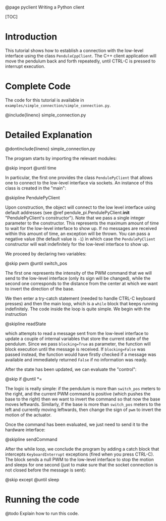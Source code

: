 @page pyclient Writing a Python client

[TOC]


# Introduction

This tutorial shows how to establish a connection with the low-level interface using the class `PenduleCppClient`. The C++ client application will move the pendulum back and forth repeatedly, until CTRL-C is pressed to interrupt execution.


# Complete Code

The code for this tutorial is available in `examples/simple_connection/simple_connection.py`.

@include{lineno} simple_connection.py


# Detailed Explanation

@dontinclude{lineno} simple_connection.py

The program starts by importing the relevant modules:

@skip import
@until time

In particular, the first one provides the class `PendulePyClient` that allows one to connect to the low-level interface via sockets. An instance of this class is created in the "main":

@skipline PendulePyClient

Upon construction, the object will connect to the low level interface using default addresses (see @ref pendule_pi.PendulePyClient.__init__ "PendulePyClient's constructor"). Note that we pass a single integer parameter to the constructor. This represents the maximum amount of time to wait for the low-level interface to show up. If no messages are received within this amount of time, an exception will be thrown. You can pass a negative value (the default value is `-1`) in which case the `PendulePyClient` constructor will wait indefinitely for the low-level interface to show up.

We proceed by declaring two variables:

@skip pwm
@until switch_pos

The first one represents the intensity of the PWM command that we will send to the low-level interface (only its sign will be changed), while the second one corresponds to the distance from the center at which we want to invert the direction of the base.

We then enter a try-catch statement (needed to handle CTRL-C keyboard presses) and then the main loop, which is a `while` block that keeps running indefinitely. The code inside the loop is quite simple. We begin with the instruction

@skipline readState

which attempts to read a message sent from the low-level interface to update a couple of internal variables that store the current state of the pendulum. Since we pass `blocking=True` as parameter, the function will block execution until the message is received. If `blocking=False` was passed instead, the function would have firstly checked if a message was available and immediately returned `False` if no information was ready.

After the state has been updated, we can evaluate the "control":

@skip if
@until *=

The logic is really simple: if the pendulum is more than `switch_pos` meters to the right, and the current PWM command is positive (which pushes the base to the right) then we want to invert the command so that now the base moves leftwards. Similarly, if the base is more than `switch_pos` meters to the left and currently moving leftwards, then change the sign of `pwm` to invert the motion of the actuator.

Once the command has been evaluated, we just need to send it to the hardware interface:

@skipline sendCommand

After the while loop, we conclude the program by adding a catch block that intercepts `KeyboardInterrupt` exceptions (fired when you press CTRL-C). The block sends a null PWM to the low-level interface to stop the motion and sleeps for one second (just to make sure that the socket connection is not closed before the message is sent):

@skip except
@until sleep


# Running the code

@todo Explain how to run this code.
